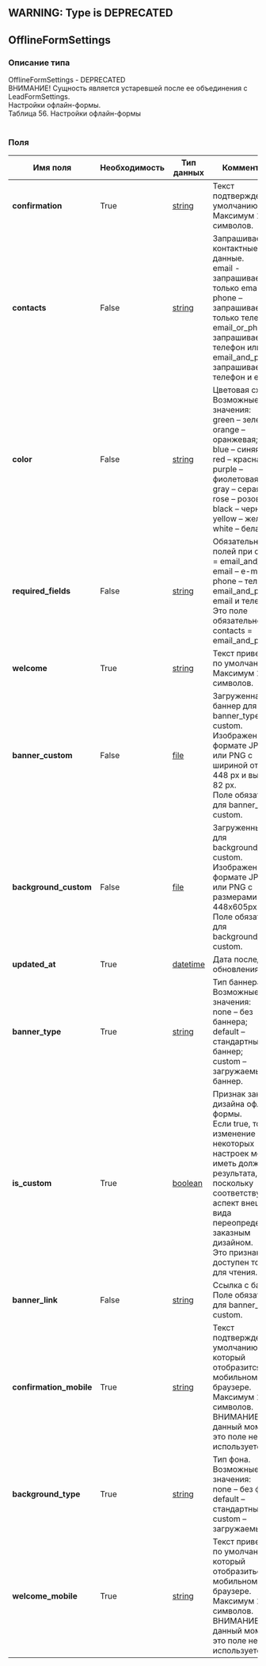 
## WARNING: Type is DEPRECATED

## OfflineFormSettings

### Описание типа
OfflineFormSettings - DEPRECATED<br/>ВНИМАНИЕ! Сущность является устаревшей после ее объединения с LeadFormSettings.<br/>Настройки офлайн-формы.<br/>Таблица 56. Настройки офлайн-формы<br/><br/>
### Поля

| Имя поля | Необходимость | Тип данных | Комментарий |
|---|---|---|---|
|**confirmation**|True|[string](/docs/types/string.md)|Текст подтверждения по умолчанию. Максимум 180 символов.<br/>|
|**contacts**|False|[string](/docs/types/string.md)|Запрашиваемые контактные данные.<br/>email -  запрашивается только email;<br/>phone – запрашивается только телефон;<br/>email_or_phone – запрашивается телефон или email;<br/>email_and_phone – запрашивается телефон и email.<br/>|
|**color**|False|[string](/docs/types/string.md)|Цветовая схема.<br/>Возможные значения:<br/>green – зеленая;<br/>orange – оранжевая;<br/>blue – синяя;<br/>red – красная;<br/>purple – фиолетовая;<br/>gray – серая;<br/>rose – розовая;<br/>black – черная,<br/>yellow – желтая;<br/>white – белая.<br/>|
|**required_fields**|False|[string](/docs/types/string.md)|Обязательность полей при contacts = email_and_phone.<br/>email – e-mail;<br/>phone – телефон;<br/>email_and_phone – email и телефон.<br/>Это поле обязательно при contacts = email_and_phone.<br/>|
|**welcome**|True|[string](/docs/types/string.md)|Текст приветствия по умолчанию. Максимум 180 символов.<br/>|
|**banner_custom**|False|[file](/docs/types/file.md)|Загруженная баннер для banner_type = custom.<br/>Изображение в формате JPEG, GIF или PNG с шириной от 1 до 448 px и высотой 82 px.<br/>Поле обязательно для banner_type = custom.<br/>|
|**background_custom**|False|[file](/docs/types/file.md)|Загруженный фон для background_type = custom.<br/>Изображение в формате JPEG, GIF или PNG с размерами 448x605px.<br/>Поле обязательно для background_type = custom.<br/>|
|**updated_at**|True|[datetime](/docs/types/datetime.md)|Дата последнего обновления.<br/>|
|**banner_type**|True|[string](/docs/types/string.md)|Тип баннера.<br/>Возможные значения:<br/>none – без баннера;<br/>default – стандартный баннер;<br/>custom – загружаемый баннер.<br/>|
|**is_custom**|True|[boolean](/docs/types/boolean.md)|Признак заказного дизайна офлайн-формы.<br/>Если true, то изменение некоторых настроек может не иметь должного результата, поскольку соответствующий аспект внешнего вида переопределяются заказным дизайном.<br/>Это признак доступен только для чтения.<br/>|
|**banner_link**|False|[string](/docs/types/string.md)|Ссылка с баннера.<br/>Поле обязательно для banner_type = custom.<br/>|
|**confirmation_mobile**|True|[string](/docs/types/string.md)|Текст подтверждения по умолчанию, который отобразится в мобильном браузере. Максимум 180 символов.<br/>ВНИМАНИЕ! В данный момент это поле не используется.<br/>|
|**background_typе**|True|[string](/docs/types/string.md)|Тип фона.<br/>Возможные значения:<br/>none – без фона;<br/>default – стандартный фон;<br/>custom – загружаемый фон.<br/>|
|**welcome_mobile**|True|[string](/docs/types/string.md)|Текст приветствия по умолчанию, который отобразиться в мобильном браузере. Максимум 180 символов.<br/>ВНИМАНИЕ! В данный момент это поле не используется.<br/>|
